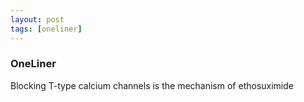```yaml
---
layout: post
tags: [oneliner]
---
```



### OneLiner

Blocking T-type calcium channels is the mechanism of ethosuximide
